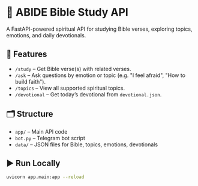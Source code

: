 # 📖 ABIDE Bible Study API

A FastAPI-powered spiritual API for studying Bible verses, exploring topics, emotions, and daily devotionals.

## 🔧 Features

- `/study` – Get Bible verse(s) with related verses.
- `/ask` – Ask questions by emotion or topic (e.g. "I feel afraid", "How to build faith").
- `/topics` – View all supported spiritual topics.
- `/devotional` – Get today’s devotional from `devotional.json`.

## 🗂️ Structure

- `app/` – Main API code
- `bot.py` – Telegram bot script
- `data/` – JSON files for Bible, topics, emotions, devotionals

## ▶️ Run Locally

```bash
uvicorn app.main:app --reload
